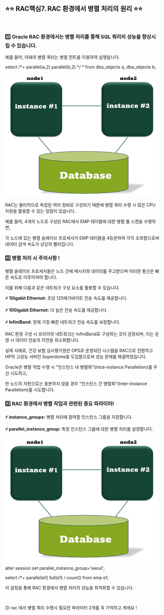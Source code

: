 ## ⭐⭐ RAC핵심7. RAC 환경에서 병렬 처리의 원리 ⭐⭐  
&nbsp;


### 1️⃣ Oracle RAC 환경에서는 병렬 처리를 통해 SQL 쿼리의 성능을 향상시킬 수 있습니다. 

예를 들어, 아래의 병렬 쿼리는 병렬 힌트를 이용하여 실행됩니다.

select /*+ parallel(a,2) parallel(b,2) */  *
from dba_objects a, dba_objects b;

<img src="https://github.com/oracleyu01/rac_class/blob/main/rac%EA%B7%B8%EB%A6%BC.png" width="500" height="400">

RAC는 물리적으로 독립된 여러 장비로 구성되기 때문에 병렬 쿼리 수행 시 많은 CPU 자원을 활용할 수 있는 장점이 있습니다.

예를 들어, 4개의 노드로 구성된 RAC에서 EMP 테이블에 대한 병렬 풀 스캔을 수행하면, 

각 노드에 있는 병렬 슬레이브 프로세서가 EMP 테이블을 4등분하여 각각 조회함으로써 데이터 검색 속도가 상당히 빨라집니다.

### 2️⃣ 병렬 처리 시 주의사항 !

병렬 슬레이브 프로세서들은 노드 간에 메시지와 데이터를 주고받으며 이러한 통신은 빠른 속도로 이루어져야 합니다.

이를 위해 다음과 같은 네트워크 구성 요소를 활용할 수 있습니다.

**⚡ 1Gigabit Ethernet:** 초당 125메가바이트 전송 속도를 제공합니다.

**⚡ 10Gigabit Ethernet:** 더 높은 전송 속도를 제공합니다.

**⚡ InfiniBand:** 현재 가장 빠른 네트워크 전송 속도를 보장합니다.

RAC 환경 구성 시 프라이빗 네트워크는 InfiniBand로 구성하는 것이 권장되며, 이는 운영 시 데이터 전송의 지연을 최소화합니다.

실제 사례로, 건강 보험 심사평가원은 OPS로 운영되던 시스템을 RAC으로 전환하고 HP의 고성능 서버인 Superdome을 도입함으로써 
성능 문제를 해결하였습니다.

Oracle은 병렬 작업 수행 시 "인스턴스 내 병렬화"(Intra-instance Parallelism)를 우선 시도하고, 

한 노드의 자원으로는 충분하지 않을 경우 "인스턴스 간 병렬화"(Inter-instance Parallelism)를 시도합니다.

### 3️⃣ RAC 환경에서 병렬 작업과 관련된 중요 파라미터!

**⚡ instance_groups:** 병렬 처리에 참여할 인스턴스 그룹을 지정합니다.

**⚡ parallel_instance_group:** 특정 인스턴스 그룹에 대한 병렬 처리를 설정합니다.


<img src="https://github.com/oracleyu01/rac_class/blob/main/rac%EA%B7%B8%EB%A6%BC.png" width="500" height="400">

alter session set parallel_instance_group='seoul';

select /*+ parallel(e1) full(e1) */ count(*)
from emp e1;

이 설정을 통해 RAC 환경에서 병렬 처리의 성능을 최적화할 수 있습니다.  

&nbsp;
&nbsp;

😊 rac 에서 병렬 쿼리 수행시 필요한 파라미터 2개를 꼭 기억하고 계세요 !


